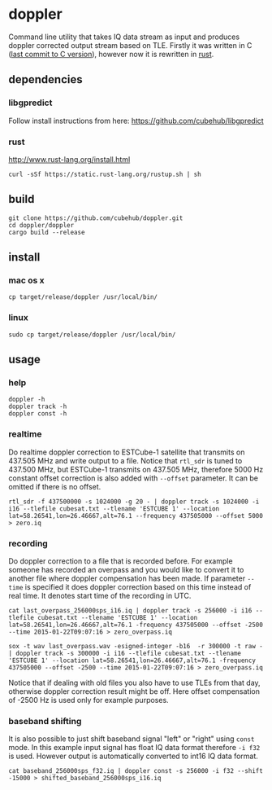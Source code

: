 # doppler
Command line utility that takes IQ data stream as input and produces doppler corrected output stream based on TLE.
Firstly it was written in C ([last commit to C version](https://github.com/cubehub/doppler/commit/e6df4d271ece09a88b8dba9b054bb10bdcb996ce)), however now it is rewritten in [rust](http://www.rust-lang.org).

## dependencies
### libgpredict
Follow install instructions from here: https://github.com/cubehub/libgpredict

### rust
http://www.rust-lang.org/install.html

    curl -sSf https://static.rust-lang.org/rustup.sh | sh

## build

    git clone https://github.com/cubehub/doppler.git
    cd doppler/doppler
    cargo build --release

## install
### mac os x

    cp target/release/doppler /usr/local/bin/

### linux

    sudo cp target/release/doppler /usr/local/bin/

## usage
### help

    doppler -h
    doppler track -h
    doppler const -h

### realtime
Do realtime doppler correction to ESTCube-1 satellite that transmits on 437.505 MHz and write output to a file.
Notice that `rtl_sdr` is tuned to 437.500 MHz, but ESTCube-1 transmits on 437.505 MHz, therefore 5000 Hz constant offset correction is also added with `--offset` parameter. It can be omitted if there is no offset.

    rtl_sdr -f 437500000 -s 1024000 -g 20 - | doppler track -s 1024000 -i i16 --tlefile cubesat.txt --tlename 'ESTCUBE 1' --location lat=58.26541,lon=26.46667,alt=76.1 --frequency 437505000 --offset 5000 > zero.iq

### recording
Do doppler correction to a file that is recorded before. For example someone has recorded an overpass and you would like to convert it to another file where doppler compensation has been made.
If parameter `--time` is specified it does doppler correction based on this time instead of real time. It denotes start time of the recording in UTC.

    cat last_overpass_256000sps_i16.iq | doppler track -s 256000 -i i16 --tlefile cubesat.txt --tlename 'ESTCUBE 1' --location lat=58.26541,lon=26.46667,alt=76.1 -frequency 437505000 --offset -2500 --time 2015-01-22T09:07:16 > zero_overpass.iq

    sox -t wav last_overpass.wav -esigned-integer -b16  -r 300000 -t raw - | doppler track -s 300000 -i i16 --tlefile cubesat.txt --tlename 'ESTCUBE 1' --location lat=58.26541,lon=26.46667,alt=76.1 -frequency 437505000 --offset -2500 --time 2015-01-22T09:07:16 > zero_overpass.iq

Notice that if dealing with old files you also have to use TLEs from that day, otherwise doppler correction result might be off. Here offset compensation of -2500 Hz is used only for example purposes.

### baseband shifting
It is also possible to just shift baseband signal "left" or "right" using `const` mode. In this example input signal has float IQ data format therefore `-i f32` is used. However output is automatically converted to int16 IQ data format.

    cat baseband_256000sps_f32.iq | doppler const -s 256000 -i f32 --shift -15000 > shifted_baseband_256000sps_i16.iq
